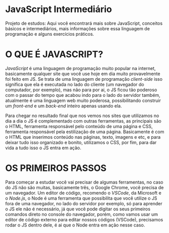 # JavaScript Intermediário
Projeto de estudos: Aqui você encontrará mais sobre JavaScript, conceitos básicos e intermediários, mais informações sobre essa linguagem de programação e alguns exercícios práticos.

# O QUE É JAVASCRIPT?

*JavaScript* é uma linguagem de programação muito popular na internet, basicamente qualquer site que você use hoje em dia muito provavelmente foi feito em JS. Se trata de uma linguagem de programação *client-side* isso significa que ela é executada no lado do cliente (um navegador do computador, por exemplo), mas não para por ai, o JS ficou tão poderoso com o passar do tempo que acabou indo para o lado do servidor também, atualmente é uma linguagem web muito poderosa, possibilitando construir um *front-end* e um *back-end* inteiro apenas usando ela.

Para chegar no resultado final que nos vemos nos sites que utilizamos no dia a dia o JS é complementado com outras ferramentas, as principais são o HTML, ferramenta responsável pelo conteúdo de uma página e CSS, ferramenta responsável pela estilização de uma página. Basicamente é com o HTML que inserimos conteúdo nas páginas, texto, imagens e etc, e para deixar tudo isso organizado e bonito, utilizamos o CSS, por fim, para dar vida a tudo isso o JS entra em ação.

# OS PRIMEIROS PASSOS

Para começar a estudar você vai precisar de algumas ferramentas, no caso do JS não são muitas, basicamente três, o Google Chrome, você precisa de um navegador. Um editor de código, recomendo o *VSCode*, da Microsoft e o *Node.js*, o Node é uma ferramenta que possibilita que você utilize o JS fora de uma navegador, no lado do servidor por exemplo, só para aprender o JS ele não é necessário, já que você pode digitar os seus primeiros comandos direto no console do navegador, porém, como vamos usar um editor de código externo para editar nossos códigos (VSCode), precisamos rodar o JS dentro dele, é ai que o Node entra em ação nesse caso.
